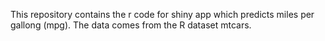 This repository contains the r code for shiny app which predicts miles per gallong (mpg). The data comes from the R dataset mtcars.
